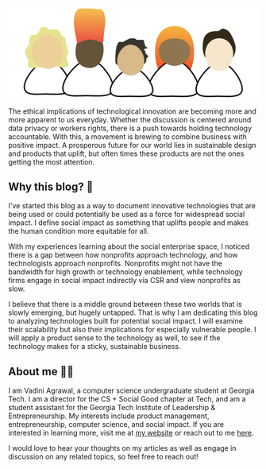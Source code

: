 ![Ethics in Tech](./images/people.png)

The ethical implications of technological innovation are becoming more and more apparent to us everyday. Whether the discussion is centered around data privacy or workers rights, there is a push towards holding technology accountable. With this, a movement is brewing to combine business with positive impact. A prosperous future for our world lies in sustainable design and products that uplift, but often times these products are not the ones getting the most attention. 

## Why this blog? :thinking:

I've started this blog as a way to document innovative technologies that are being used or could potentially be used as a force for widespread social impact. I define social impact as something that uplifts people and makes the human condition more equitable for all. 

With my experiences learning about the social enterprise space, I noticed there is a gap between how nonprofits approach technology, and how technologists approach nonprofits. Nonprofits might not have the bandwidth for high growth or technology enablement, while technology firms engage in social impact indirectly via CSR and view nonprofits as slow. 

I believe that there is a middle ground between these two worlds that is slowly emerging, but hugely untapped. That is why I am dedicating this blog to analyzing technologies built for potential social impact. I will examine their scalability but also their implications for especially vulnerable people. I will apply a product sense to the technology as well, to see if the technology makes for a sticky, sustainable business. 

## About me :woman_technologist:
I am Vadini Agrawal, a computer science undergraduate student at Georgia Tech. I am a director for the CS + Social Good chapter at Tech, and am a student assistant for the Georgia Tech Institute of Leadership & Entrepreneurship. My interests include product management, entrepreneurship, computer science, and social impact. If you are interested in learning more, visit me at [my website](https://www.vadiniagrawal.com) or reach out to me [here](mailto:vadini@gatech.edu).

I would love to hear your thoughts on my articles as well as engage in discussion on any related topics, so feel free to reach out! 

<!-- Please don't remove this: Grab your social icons from https://github.com/carlsednaoui/gitsocial -->

<!-- display the social media buttons in your README -->

<br>
<Footer />